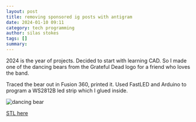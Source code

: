 ```yaml
---
layout: post
title: removing sponsored ig posts with antigram
date: 2024-01-10 09:11
category: tech programming
author: silas stokes
tags: []
summary: 
---
```


2024 is the year of projects. Decided to start with learning CAD. So I made one of the dancing bears from the Grateful Dead logo for a friend who loves the band. 

Traced the bear out in Fusion 360, printed it. Used FastLED and Arduino to program a WS2812B led strip which I glued inside. 

![dancing bear](/assets/images/2024-01-10-dancing-bear-project/dancing-bear.png)


[STL here](https://www.printables.com/model/712830-grateful-dead-dancing-bear-light-marquee)